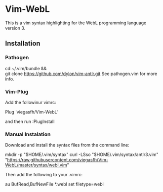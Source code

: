 # Vim-WebL

This is a vim syntax highlighting for the WebL programming language version 3.

## Installation

### Pathogen

cd ~/.vim/bundle && \
git clone https://github.com/dylon/vim-antlr.git
See pathogen.vim for more info.

### Vim-Plug

Add the followinur vimrc:

Plug 'viegasfh/Vim-WebL'

and then run :PlugInstall

### Manual Instalation

Download and install the syntax files from the command line:

mkdir -p "$HOME/.vim/syntax"
curl -LSso "$HOME/.vim/syntax/antlr3.vim" "https://raw.githubusercontent.com/viegasfh/Vim-WebL/master/syntax/webl.vim"

Then add the following to your .vimrc:

au BufRead,BufNewFile *.webl set filetype=webl

